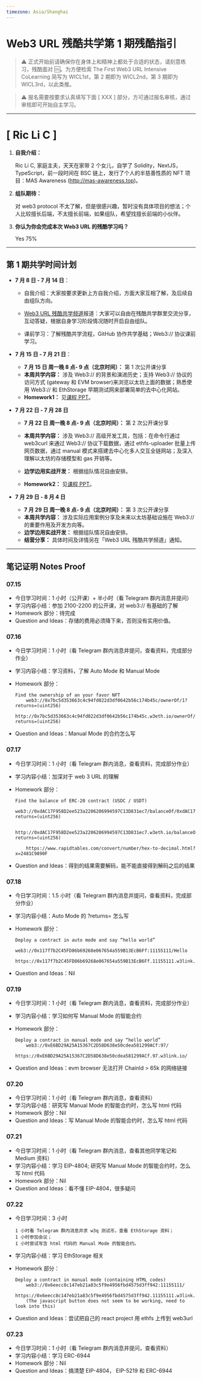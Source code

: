 ```yaml
---
timezone: Asia/Shanghai
---
```


# Web3 URL 残酷共学第 1 期残酷指引

> ⚠️ 正式开始前请确保你在身体上和精神上都处于合适的状态，请刻意练习，残酷面对 🆒。为方便检索 The First Web3 URL Intensive CoLearning 简写为 WICL1st，第 2 期即为 WICL2nd，第 3 期即为 WICL3rd，以此类推。

> ⚠️ 报名需要按要求认真填写下面 [ XXX ] 部分，方可通过报名审核，通过审核即可开始自主学习。

---

# [ Ric Li C ]

1. **自我介绍：**

    Ric Li C, 家庭主夫，天天在家带 2 个女儿，自学了 Solidity，NextJS，TypeScript，前一段时间在 BSC 链上，发行了个人的半慈善性质的 NFT 项目：MAS Awareness (http://mas-awareness.top)。

2. **组队期待：**

    对 web3 protocol 不太了解，但是很感兴趣，暂时没有具体项目的想法；个人比较擅长后端，不太擅长前端，如果组队，希望找擅长前端的小伙伴。

3. **你认为你会完成本次 Web3 URL 的残酷学习吗？**

    Yes 75%

---

## 第 1 期共学时间计划

-   **7 月 8 日 - 7 月 14 日**：

    -   自我介绍：大家按要求更新上方自我介绍，方面大家互相了解，及后续自由组队方向。

    -   [Web3 URL 残酷共学频道](https://t.me/LXDAO/8748)报道：大家可以自由在残酷共学群里交流分享，互动答疑，根据自身学习阶段情况随时开启自由组队。

    -   课前学习：了解残酷共学流程，GitHub 协作共学基础；Web3:// 协议课前学习。

-   **7 月 15 日 - 7 月 21 日**：

    -   **7 月 15 日 周一晚 8 点- 9 点（北京时间）：** 第 1 次公开课分享
    -   **本周共学内容：** 涉及 Web3:// 的背景和演进历史；支持 Web3:// 协议的访问方式 (gateway 和 EVM browser)来浏览以太坊上面的数据；熟悉使用 Web3:// 和 EthStorage 早期测试网来部署简单的去中心化网站。
    -   **Homework1：** 见[课程 PPT](https://docs.google.com/presentation/d/1egJUKJrjC9wjkmOF9sLBkTSwHpd6hl8FXkWehPW7kFk/edit#slide=id.g1754f50a55c_0_11)。

-   **7 月 22 日 - 7 月 28 日**

    -   **7 月 22 日 周一晚 8 点- 9 点（北京时间）：** 第 2 次公开课分享

    -   **本周共学内容：** 涉及 Web3:// 高级开发工具，包括：在命令行通过 web3curl 来通过 Web3:// 协议下载数据，通过 ethfs-uploader 批量上传网页数据，通过 manual 模式来搭建去中心化多人交互全链网站；及深入理解以太坊的存储模型和 gas 开销等。
    -   **边学边用实战开发：** 根据组队情况自由安排。
    -   **Homework2：** 见[课程 PPT](https://docs.google.com/presentation/d/1egJUKJrjC9wjkmOF9sLBkTSwHpd6hl8FXkWehPW7kFk/edit#slide=id.g1754f50a55c_0_11)。

-   **7 月 29 日 - 8 月 4 日**
    -   **7 月 29 日 周一晚 8 点- 9 点（北京时间）：** 第 3 次公开课分享
    -   **本周共学内容：** 涉及实际应用案例分享及未来以太坊基础设施在 Web3:// 的重要作用及开发方向等。
    -   **边学边用实战开发：** 根据组队情况自由安排。
    -   **结营分享：** 具体时间及详情另在「Web3 URL 残酷共学频道」通知。

---

## 笔记证明 Notes Proof

<!-- Content_START -->

### 07.15

-   今日学习时间：1 小时（公开课）+ 半小时（看 Telegram 群内消息并提问）
-   学习内容小结：参加 2100-2200 的公开课，对 web3:// 有基础的了解
-   Homework 部分：待完成
-   Question and Ideas：存储的费用必须降下来，否则没有实用价值。

### 07.16

-   今日学习时间：1 小时（看 Telegram 群内消息并提问，查看资料，完成部分作业）
-   学习内容小结：学习资料，了解 Auto Mode 和 Manual Mode
-   Homework 部分：

        Find the ownership of an your favor NFT
            web3://0x7bc5d353663c4c94fd022d3df0642b56c174b45c/ownerOf/1?returns=(uint256)
            http://0x7bc5d353663c4c94fd022d3df0642b56c174b45c.w3eth.io/ownerOf/1?returns=(uint256)

-   Question and Ideas：Manual Mode 的合约怎么写

### 07.17

-   今日学习时间：1 小时（看 Telegram 群内消息，查看资料，完成部分作业）
-   学习内容小结：加深对于 web 3 URL 的理解
-   Homework 部分：

        Find the balance of ERC-20 contract (USDC / USDT)
            web3://0xdAC17F958D2ee523a2206206994597C13D831ec7/balanceOf/0xdAC17F958D2ee523a2206206994597C13D831ec7?returns=(uint256)

            http://0xdAC17F958D2ee523a2206206994597C13D831ec7.w3eth.io/balanceOf/0xdAC17F958D2ee523a2206206994597C13D831ec7?returns=(uint256)

            https://www.rapidtables.com/convert/number/hex-to-decimal.html?x=2481C9890F

-   Question and Ideas：得到的结果需要解码，能不能直接得到解码之后的结果

### 07.18

-   今日学习时间：1.5 小时（看 Telegram 群内消息并提问，查看资料，完成部分作业）
-   学习内容小结：Auto Mode 的 ?returns= 怎么写
-   Homework 部分：

        Deploy a contract in auto mode and say “hello world”
            web3://0x117f7b2C45FD86b69268e067654a559B13EcB6Ff:11155111/Hello
            https://0x117f7b2C45FD86b69268e067654a559B13EcB6Ff.11155111.w3link.io/Hello

-   Question and Ideas：Nil

### 07.19

-   今日学习时间：1 小时（看 Telegram 群内消息，查看资料，完成部分作业）
-   学习内容小结：学习如何写 Manual Mode 的智能合约
-   Homework 部分：

        Deploy a contract in manual mode and say “hello world”
            web3://0xE6BD29A25A15367C2D58D638e50cdea581299ACf:97/
            https://0xE6BD29A25A15367C2D58D638e50cdea581299ACf.97.w3link.io/

-   Question and Ideas：evm browser 无法打开 ChainId > 65k 的网络链接

### 07.20

-   今日学习时间：1 小时（看 Telegram 群内消息，查看资料）
-   学习内容小结：研究写 Manual Mode 的智能合约时，怎么写 html 代码
-   Homework 部分：Nil
-   Question and Ideas：写 Manual Mode 的智能合约时，怎么写 html 代码

### 07.21

-   今日学习时间：1 小时（看 Telegram 群内消息，查看其他同学笔记和 Medium 资料）
-   学习内容小结：学习 EIP-4804; 研究写 Manual Mode 的智能合约时，怎么写 html 代码
-   Homework 部分：Nil
-   Question and Ideas：看不懂 EIP-4804，很多疑问

### 07.22

-   今日学习时间：3 小时

        1 小时看 Telegram 群内消息并求 w3q 测试币，查看 EthStorage 资料；
        1 小时参加会议；
        1 小时尝试写含 html 代码的 Manual Mode 的智能合约。

-   学习内容小结：学习 EthStorage 相关
-   Homework 部分：

        Deploy a contract in manual mode (containing HTML codes)
            web3://0x6eecc8c147eb21a83c5f9e4956fbd4575d3ff942:11155111/
            https://0x6eecc8c147eb21a83c5f9e4956fbd4575d3ff942.11155111.w3link.io/
            (The javascript button does not seem to be working, need to look into this)

-   Question and Ideas：尝试把自己的 react project 用 ethfs 上传到 web3url

### 07.23

-   今日学习时间：1 小时（看 Telegram 群内消息并提问，查看资料）
-   学习内容小结：学习 ERC-6944
-   Homework 部分：Nil
-   Question and Ideas：搞清楚 EIP-4804， EIP-5219 和 ERC-6944

<!-- Content_END -->
